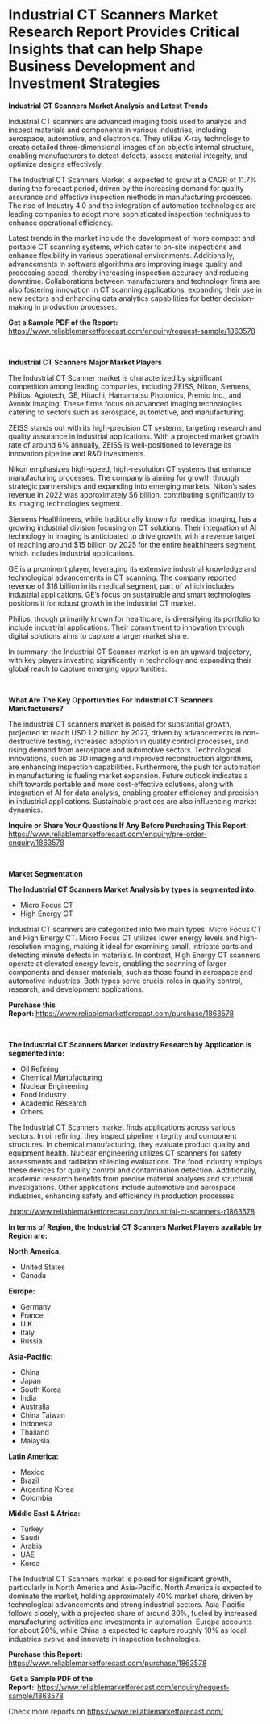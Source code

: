 <p><h1>Industrial CT Scanners Market Research Report Provides Critical Insights that can help Shape Business Development and Investment Strategies</h1></p><p><strong>Industrial CT Scanners Market Analysis and Latest Trends</strong></p>
<p><p>Industrial CT scanners are advanced imaging tools used to analyze and inspect materials and components in various industries, including aerospace, automotive, and electronics. They utilize X-ray technology to create detailed three-dimensional images of an object’s internal structure, enabling manufacturers to detect defects, assess material integrity, and optimize designs effectively.</p><p>The Industrial CT Scanners Market is expected to grow at a CAGR of 11.7% during the forecast period, driven by the increasing demand for quality assurance and effective inspection methods in manufacturing processes. The rise of Industry 4.0 and the integration of automation technologies are leading companies to adopt more sophisticated inspection techniques to enhance operational efficiency.</p><p>Latest trends in the market include the development of more compact and portable CT scanning systems, which cater to on-site inspections and enhance flexibility in various operational environments. Additionally, advancements in software algorithms are improving image quality and processing speed, thereby increasing inspection accuracy and reducing downtime. Collaborations between manufacturers and technology firms are also fostering innovation in CT scanning applications, expanding their use in new sectors and enhancing data analytics capabilities for better decision-making in production processes.</p></p>
<p><strong>Get a Sample PDF of the Report:&nbsp;</strong> <a href="https://www.reliablemarketforecast.com/enquiry/request-sample/1863578?utm_campaign=2111&utm_medium=2&utm_source=Github&utm_content=ia&utm_term=19022025&utm_id=industrial-ct-scanners">https://www.reliablemarketforecast.com/enquiry/request-sample/1863578</a></p>
<p>&nbsp;</p>
<p><strong>Industrial CT Scanners Major Market Players</strong></p>
<p><p>The Industrial CT Scanner market is characterized by significant competition among leading companies, including ZEISS, Nikon, Siemens, Philips, Agiotech, GE, Hitachi, Hamamatsu Photonics, Premio Inc., and Avonix Imaging. These firms focus on advanced imaging technologies catering to sectors such as aerospace, automotive, and manufacturing.</p><p>ZEISS stands out with its high-precision CT systems, targeting research and quality assurance in industrial applications. With a projected market growth rate of around 6% annually, ZEISS is well-positioned to leverage its innovation pipeline and R&D investments.</p><p>Nikon emphasizes high-speed, high-resolution CT systems that enhance manufacturing processes. The company is aiming for growth through strategic partnerships and expanding into emerging markets. Nikon’s sales revenue in 2022 was approximately $6 billion, contributing significantly to its imaging technologies segment.</p><p>Siemens Healthineers, while traditionally known for medical imaging, has a growing industrial division focusing on CT solutions. Their integration of AI technology in imaging is anticipated to drive growth, with a revenue target of reaching around $15 billion by 2025 for the entire healthineers segment, which includes industrial applications.</p><p>GE is a prominent player, leveraging its extensive industrial knowledge and technological advancements in CT scanning. The company reported revenue of $18 billion in its medical segment, part of which includes industrial applications. GE’s focus on sustainable and smart technologies positions it for robust growth in the industrial CT market.</p><p>Philips, though primarily known for healthcare, is diversifying its portfolio to include industrial applications. Their commitment to innovation through digital solutions aims to capture a larger market share.</p><p>In summary, the Industrial CT Scanner market is on an upward trajectory, with key players investing significantly in technology and expanding their global reach to capture emerging opportunities.</p></p>
<p>&nbsp;</p>
<p><strong>What Are The Key Opportunities For Industrial CT Scanners Manufacturers?</strong></p>
<p><p>The industrial CT scanners market is poised for substantial growth, projected to reach USD 1.2 billion by 2027, driven by advancements in non-destructive testing, increased adoption in quality control processes, and rising demand from aerospace and automotive sectors. Technological innovations, such as 3D imaging and improved reconstruction algorithms, are enhancing inspection capabilities. Furthermore, the push for automation in manufacturing is fueling market expansion. Future outlook indicates a shift towards portable and more cost-effective solutions, along with integration of AI for data analysis, enabling greater efficiency and precision in industrial applications. Sustainable practices are also influencing market dynamics.</p></p>
<p><strong>Inquire or Share Your Questions If Any Before Purchasing This Report:</strong> <a href="https://www.reliablemarketforecast.com/enquiry/pre-order-enquiry/1863578?utm_campaign=2111&utm_medium=2&utm_source=Github&utm_content=ia&utm_term=19022025&utm_id=industrial-ct-scanners">https://www.reliablemarketforecast.com/enquiry/pre-order-enquiry/1863578</a></p>
<p>&nbsp;</p>
<p><strong>Market Segmentation</strong></p>
<p><strong>The Industrial CT Scanners Market Analysis by types is segmented into:</strong></p>
<p><ul><li>Micro Focus CT</li><li>High Energy CT</li></ul></p>
<p><p>Industrial CT scanners are categorized into two main types: Micro Focus CT and High Energy CT. Micro Focus CT utilizes lower energy levels and high-resolution imaging, making it ideal for examining small, intricate parts and detecting minute defects in materials. In contrast, High Energy CT scanners operate at elevated energy levels, enabling the scanning of larger components and denser materials, such as those found in aerospace and automotive industries. Both types serve crucial roles in quality control, research, and development applications.</p></p>
<p><strong>Purchase this Report:&nbsp;</strong><a href="https://www.reliablemarketforecast.com/purchase/1863578?utm_campaign=2111&utm_medium=2&utm_source=Github&utm_content=ia&utm_term=19022025&utm_id=industrial-ct-scanners">https://www.reliablemarketforecast.com/purchase/1863578</a></p>
<p>&nbsp;</p>
<p><strong>The Industrial CT Scanners Market Industry Research by Application is segmented into:</strong></p>
<p><ul><li>Oil Refining</li><li>Chemical Manufacturing</li><li>Nuclear Engineering</li><li>Food Industry</li><li>Academic Research</li><li>Others</li></ul></p>
<p><p>The Industrial CT Scanners market finds applications across various sectors. In oil refining, they inspect pipeline integrity and component structures. In chemical manufacturing, they evaluate product quality and equipment health. Nuclear engineering utilizes CT scanners for safety assessments and radiation shielding evaluations. The food industry employs these devices for quality control and contamination detection. Additionally, academic research benefits from precise material analyses and structural investigations. Other applications include automotive and aerospace industries, enhancing safety and efficiency in production processes.</p></p>
<p><a href="https://www.reliablemarketforecast.com/industrial-ct-scanners-r1863578?utm_campaign=2111&utm_medium=2&utm_source=Github&utm_content=ia&utm_term=19022025&utm_id=industrial-ct-scanners">&nbsp;https://www.reliablemarketforecast.com/industrial-ct-scanners-r1863578</a></p>
<p><strong>In terms of Region, the Industrial CT Scanners Market Players available by Region are:</strong></p>
<p>
    <p> <strong> North America: </strong>
        <ul>
            <li>United States</li>
            <li>Canada</li>
        </ul>
        </p> 
    <p> <strong> Europe: </strong>
        <ul>
            <li>Germany</li>
            <li>France</li>
            <li>U.K.</li>
            <li>Italy</li>
            <li>Russia</li>
        </ul>
        </p> 
    <p> <strong> Asia-Pacific: </strong>
        <ul>
            <li>China</li>
            <li>Japan</li>
            <li>South Korea</li>
            <li>India</li>
            <li>Australia</li>
            <li>China Taiwan</li>
            <li>Indonesia</li>
            <li>Thailand</li>
            <li>Malaysia</li>
        </ul>
        </p> 
    <p> <strong> Latin America: </strong>
        <ul>
            <li>Mexico</li>
            <li>Brazil</li>
            <li>Argentina Korea</li>
            <li>Colombia</li>
        </ul>
        </p> 
    <p> <strong> Middle East & Africa: </strong>
        <ul>
            <li>Turkey</li>
            <li>Saudi</li>
            <li>Arabia</li>
            <li>UAE</li>
            <li>Korea</li>
        </ul>
    </p>
    </p>
<p><p>The Industrial CT Scanners market is poised for significant growth, particularly in North America and Asia-Pacific. North America is expected to dominate the market, holding approximately 40% market share, driven by technological advancements and strong industrial sectors. Asia-Pacific follows closely, with a projected share of around 30%, fueled by increased manufacturing activities and investments in automation. Europe accounts for about 20%, while China is expected to capture roughly 10% as local industries evolve and innovate in inspection technologies.</p></p>
<p><strong>Purchase this Report: </strong><a href="https://www.reliablemarketforecast.com/purchase/1863578?utm_campaign=2111&utm_medium=2&utm_source=Github&utm_content=ia&utm_term=19022025&utm_id=industrial-ct-scanners">https://www.reliablemarketforecast.com/purchase/1863578</a></p>
<p>&nbsp;<strong>Get a Sample PDF of the Report:&nbsp;&nbsp;</strong><a href="https://www.reliablemarketforecast.com/enquiry/request-sample/1863578?utm_campaign=2111&utm_medium=2&utm_source=Github&utm_content=ia&utm_term=19022025&utm_id=industrial-ct-scanners">https://www.reliablemarketforecast.com/enquiry/request-sample/1863578</a></p>
<p><strong></strong></p>
<p>Check more reports on <a href="https://www.reliablemarketforecast.com/?utm_campaign=2111&utm_medium=2&utm_source=Github&utm_content=ia&utm_term=19022025&utm_id=industrial-ct-scanners">https://www.reliablemarketforecast.com/</a></p>